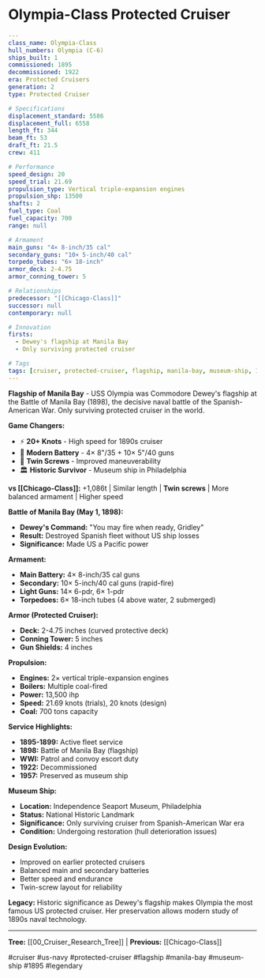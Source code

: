 # Olympia-Class Protected Cruiser

```yaml
---
class_name: Olympia-Class
hull_numbers: Olympia (C-6)
ships_built: 1
commissioned: 1895
decommissioned: 1922
era: Protected Cruisers
generation: 2
type: Protected Cruiser

# Specifications
displacement_standard: 5586
displacement_full: 6558
length_ft: 344
beam_ft: 53
draft_ft: 21.5
crew: 411

# Performance
speed_design: 20
speed_trial: 21.69
propulsion_type: Vertical triple-expansion engines
propulsion_shp: 13500
shafts: 2
fuel_type: Coal
fuel_capacity: 700
range: null

# Armament
main_guns: "4× 8-inch/35 cal"
secondary_guns: "10× 5-inch/40 cal"
torpedo_tubes: "6× 18-inch"
armor_deck: 2-4.75
armor_conning_tower: 5

# Relationships
predecessor: "[[Chicago-Class]]"
successor: null
contemporary: null

# Innovation
firsts:
  - Dewey's flagship at Manila Bay
  - Only surviving protected cruiser

# Tags
tags: [cruiser, protected-cruiser, flagship, manila-bay, museum-ship, 1895]
---
```

**Flagship of Manila Bay** - USS Olympia was Commodore Dewey's flagship at the Battle of Manila Bay (1898), the decisive naval battle of the Spanish-American War. Only surviving protected cruiser in the world.

**Game Changers:**
- ⚡ **20+ Knots** - High speed for 1890s cruiser
- 🎯 **Modern Battery** - 4× 8"/35 + 10× 5"/40 guns
- 🔧 **Twin Screws** - Improved maneuverability
- 🏛️ **Historic Survivor** - Museum ship in Philadelphia

**vs [[Chicago-Class]]:** +1,086t | Similar length | **Twin screws** | More balanced armament | Higher speed

**Battle of Manila Bay (May 1, 1898):**
- **Dewey's Command:** "You may fire when ready, Gridley"
- **Result:** Destroyed Spanish fleet without US ship losses
- **Significance:** Made US a Pacific power

**Armament:**
- **Main Battery:** 4× 8-inch/35 cal guns
- **Secondary:** 10× 5-inch/40 cal guns (rapid-fire)
- **Light Guns:** 14× 6-pdr, 6× 1-pdr
- **Torpedoes:** 6× 18-inch tubes (4 above water, 2 submerged)

**Armor (Protected Cruiser):**
- **Deck:** 2-4.75 inches (curved protective deck)
- **Conning Tower:** 5 inches
- **Gun Shields:** 4 inches

**Propulsion:**
- **Engines:** 2× vertical triple-expansion engines
- **Boilers:** Multiple coal-fired
- **Power:** 13,500 ihp
- **Speed:** 21.69 knots (trials), 20 knots (design)
- **Coal:** 700 tons capacity

**Service Highlights:**
- **1895-1899:** Active fleet service
- **1898:** Battle of Manila Bay (flagship)
- **WWI:** Patrol and convoy escort duty
- **1922:** Decommissioned
- **1957:** Preserved as museum ship

**Museum Ship:**
- **Location:** Independence Seaport Museum, Philadelphia
- **Status:** National Historic Landmark
- **Significance:** Only surviving cruiser from Spanish-American War era
- **Condition:** Undergoing restoration (hull deterioration issues)

**Design Evolution:**
- Improved on earlier protected cruisers
- Balanced main and secondary batteries
- Better speed and endurance
- Twin-screw layout for reliability

**Legacy:** Historic significance as Dewey's flagship makes Olympia the most famous US protected cruiser. Her preservation allows modern study of 1890s naval technology.

---
**Tree:** [[00_Cruiser_Research_Tree]] | **Previous:** [[Chicago-Class]]

#cruiser #us-navy #protected-cruiser #flagship #manila-bay #museum-ship #1895 #legendary
